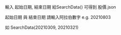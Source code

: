 輸入 起始日期, 結束日期 給SearchData() 可得到 股價.json

起始日期 與 結束日期 請輸入阿拉伯數字 e.g. 20210803

如 SearchData(20210309, 20210321)
